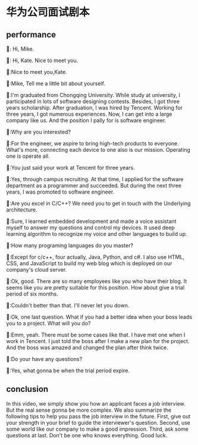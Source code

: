# 华为公司面试剧本

## performance

:man:: Hi, Mike.

:woman:: Hi, Kate. Nice to meet you.

:man::Nice to meet you,Kate. 

:woman::Mike, Tell me a little bit about yourself.

:man::I'm graduated from Chongqing University. While study at university, I participated in lots of software designing contests. Besides, I got three years scholarship. After graduation, I was hired by Tencent. Working for three years, I got numerous experiences. Now, I can get into a large company like us. And the position I pally for is software engineer. 

:woman::Why are you interested? 

:man::For the engineer, we aspire to bring high-tech products to everyone. What's more, connecting each device to one also is our mission. Operating one is operate all. 

:woman::You just said your work at Tencent for three years.

:man::Yes, through campus recruiting. At that time, I applied for the software department as a programmer and succeeded. But during the next three years, I was promoted to software engineer. 

:woman::Are you excel in C/C++? We need you to get in touch with the Underlying architecture.

:man::Sure, I learned embedded development and made a voice assistant myself to answer my questions and control my devices. It used deep learning algorithm to recognize my voice and other languages to build up. 

:woman::How many programing languages do you master?

:man::Except for c/c++, four actually, Java, Python, and c#. I also use HTML, CSS, and JavaScript to build my web blog which is deployed on our company's cloud server. 

:woman::Ok, good. There are so many employees like you who have their blog. It seems like you are pretty suitable for this position. How about give a trial period of six months. 

:man::Couldn't better than that. I'll never let you down. 

:woman::Ok, one last question. What if you had a better idea when your boss leads you to a project. What will you do? 

:man::Emm, yeah. There must be some cases like that. I have met one when I work in Tencent. I just told the boss after I make a new plan for the project. And the boss was amazed and changed the plan after think twice. 

:woman::Do your have any questions? 

:man::Yes, what gonna be when the trial period expire. 

## conclusion

In this video, we simply show you how an applicant faces a job interview. But the real sense gonna be more complex. We also summarize the following tips to help you pass the job interview in the future. First, give out your strength in your brief to guide the interviewer's question. Second, use some world like our company to make a good impression. Third, ask some questions at last. Don't be one who knows everything. Good luck.

